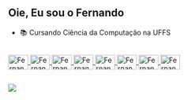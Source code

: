 ## Oie, Eu sou o Fernando
- 📚 Cursando Ciência da Computação na UFFS
<!-- - 🎮 As vezes faço lives na Twitch -->


 <div align="left">
  <a href="https://github.com/FernandoFdeS">
  <!-- <img height="180em" src="https://github-readme-stats.vercel.app/api/top-langs/?username=FernandoFdes"/> -->
</div>
<div style="display: inline_block"><br>
  <img align="center" alt="FernandoFdeS-html" height="30" width="40" src="https://cdn.jsdelivr.net/gh/devicons/devicon/icons/html5/html5-original.svg">
  <img align="center" alt="FernandoFdeS-css" height="30" width="40" src="https://cdn.jsdelivr.net/gh/devicons/devicon/icons/css3/css3-original.svg">
  <img align="center" alt="FernandoFdeS-js" height="30" width="40" src="https://cdn.jsdelivr.net/gh/devicons/devicon/icons/javascript/javascript-original.svg">  
  <img align="center" alt="FernandoFdeS-php" height="30" width="40" src="https://cdn.jsdelivr.net/gh/devicons/devicon/icons/php/php-original.svg">
  <img align="center" alt="FernandoFdeS-bootstrap" height="30" width="40" src="https://cdn.jsdelivr.net/gh/devicons/devicon/icons/bootstrap/bootstrap-original.svg">
  <img align="center" alt="FernandoFdeS-laravel" height="30" width="40" src="https://cdn.jsdelivr.net/gh/devicons/devicon/icons/laravel/laravel-plain.svg">
  <img align="center" alt="FernandoFdeS-c" height="30" width="40" src="https://cdn.jsdelivr.net/gh/devicons/devicon/icons/c/c-original.svg">
  <img align="center" alt="FernandoFdeS-java" height="30" width="40" src="https://cdn.jsdelivr.net/gh/devicons/devicon/icons/java/java-original.svg">
  
   <!--<img align="right" alt="FernandoFdeS-pic" height="150" style="border-radius:50px;" src="https://media.discordapp.net/attachments/639956127056134178/890373478988013628/Publicacoes_Instagram_1_1.png?width=676&height=676">-->
</div>
  
  ##
 
<div> 
 
 <a href="https://www.linkedin.com/in/fernando-franceschet-de-souza-27ba83225/" target="_blank"><img src="https://img.shields.io/badge/-LinkedIn-%230077B5?style=for-the-badge&logo=linkedin&logoColor=white" target="_blank"></a> 
 <!-- <a href="https://www.twitch.tv/fernandofdes" target="_blank"><img src="https://img.shields.io/badge/Twitch-9146FF?style=for-the-badge&logo=twitch&logoColor=white" target="_blank"></a> -->
 
 
</div>
